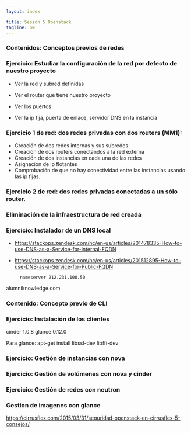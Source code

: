 ```yaml
---
layout: index

title: Sesión 5 Openstack	
tagline: ow
---
```


### Contenidos: Conceptos previos de redes

### Ejercicio: Estudiar la configuración de la red por defecto de nuestro proyecto
    
* Ver la red y subred definidas
* Ver el router que tiene nuestro proyecto
* Ver los puertos

* Ver la ip fija, puerta de enlace, servidor DNS en la instancia

### Ejercicio 1 de red: dos redes privadas con dos routers (MM1):
    
* Creación de dos redes internas y sus subredes
* Creación de dos routers conectandos a la red externa
* Creación de dos instancias en cada una de las redes
* Asignación de ip flotantes
* Comprobación de que no hay conectividad entre las instancias usando las ip fijas.


### Ejercicio 2 de red: dos redes privadas conectadas a un sólo router.

### Eliminación de la infraestructura de red creada

### Ejercicio: Instalador de un DNS local
* https://stackops.zendesk.com/hc/en-us/articles/201478335-How-to-use-DNS-as-a-Service-for-internal-FQDN
* https://stackops.zendesk.com/hc/en-us/articles/201512895-How-to-use-DNS-as-a-Service-for-Public-FQDN

		nameserver 212.231.100.50


alumniknowledge.com

### Contenido: Concepto previo de CLI

### Ejercicio: Instalación de los clientes

cinder 1.0.8
glance 0.12.0

Para glance: apt-get install libssl-dev libffi-dev


### Ejercicio: Gestión de instancias con nova

### Ejercicio: Gestión de volúmenes con nova y cinder

### Ejercicio: Gestión de redes con neutron

### Gestion de imagenes con glance

https://cirrusflex.com/2015/03/31/seguridad-openstack-en-cirrusflex-5-consejos/